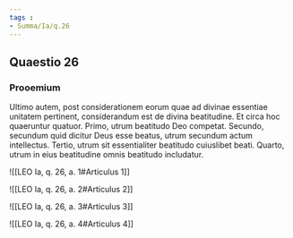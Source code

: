 ```yaml
---
tags : 
- Summa/Ia/q.26
---
```


## Quaestio 26

### Prooemium

Ultimo autem, post considerationem eorum quae ad divinae essentiae unitatem pertinent, considerandum est de divina beatitudine. Et circa hoc quaeruntur quatuor. Primo, utrum beatitudo Deo competat. Secundo, secundum quid dicitur Deus esse beatus, utrum secundum actum intellectus. Tertio, utrum sit essentialiter beatitudo cuiuslibet beati. Quarto, utrum in eius beatitudine omnis beatitudo includatur.

![[LEO Ia, q. 26, a. 1#Articulus 1]]

![[LEO Ia, q. 26, a. 2#Articulus 2]]

![[LEO Ia, q. 26, a. 3#Articulus 3]]

![[LEO Ia, q. 26, a. 4#Articulus 4]]

